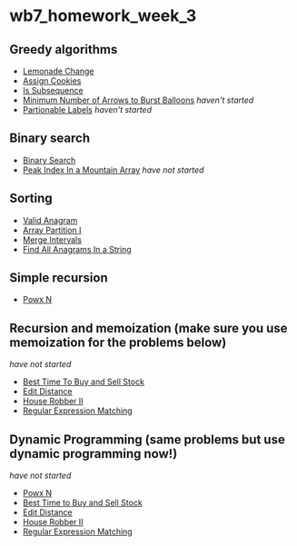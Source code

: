 # wb7_homework_week_3
## Greedy algorithms 
* [Lemonade Change](https://leetcode.com/problems/lemonade-change) 
* [Assign Cookies](https://leetcode.com/problems/assign-cookies) 
* [Is Subsequence](https://leetcode.com/problems/is-subsequence) 
* [Minimum Number of Arrows to Burst Balloons](https://leetcode.com/problems/minimum-number-of-arrows-to-burst-balloons) *haven't started*
* [Partionable Labels](​https://leetcode.com/problems/partition-labels) *haven't started*

## Binary search 
* [Binary Search](https://leetcode.com/problems/binary-search) 
* [Peak Index In a Mountain Array](https://leetcode.com/problems/peak-index-in-a-mountain-array) *have not started*

## Sorting
* [Valid Anagram](https://leetcode.com/problems/valid-anagram) 
* [Array Partition I](https://leetcode.com/problems/array-partition-i) 
* [Merge Intervals](https://leetcode.com/problems/merge-intervals) 
* [Find All Anagrams In a String](https://leetcode.com/problems/find-all-anagrams-in-a-string)

## Simple recursion
* [Powx N](https://leetcode.com/problems/powx-n)

## Recursion and memoization (make sure you use memoization for the problems below)
*have not started*
* [Best Time To Buy and Sell Stock](https://leetcode.com/problems/best-time-to-buy-and-sell-stock)
* [Edit Distance](https://leetcode.com/problems/edit-distance)
* [House Robber II](https://leetcode.com/problems/house-robber-ii)
* [Regular Expression Matching](https://leetcode.com/problems/regular-expression-matching/)

## Dynamic Programming (same problems but use dynamic programming now!)
*have not started*
* [Powx N](https://leetcode.com/problems/powx-n)
* [Best Time to Buy and Sell Stock](https://leetcode.com/problems/best-time-to-buy-and-sell-stock)
* [Edit Distance](https://leetcode.com/problems/edit-distance)
* [House Robber II](https://leetcode.com/problems/house-robber-ii)
* [Regular Expression Matching](https://leetcode.com/problems/regular-expression-matching/)
